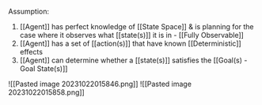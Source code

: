Assumption:
1. [[Agent]] has perfect knowledge of [[State Space]] & is planning for the case where it observes what [[state(s)]] it is in - [[Fully Observable]]
2. [[Agent]] has a set of [[action(s)]] that have known [[Deterministic]] effects
3. [[Agent]] can determine whether a [[state(s)]] satisfies the [[Goal(s) - Goal State(s)]]

![[Pasted image 20231022015846.png]]
![[Pasted image 20231022015858.png]]

